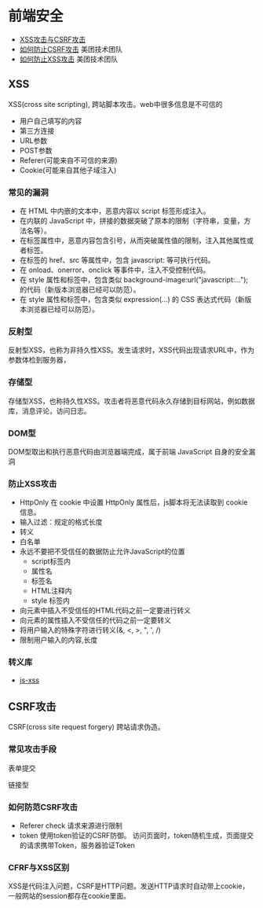 # 前端安全

* [XSS攻击与CSRF攻击](https://juejin.im/post/5c6d142151882503b3271f4b)
* [如何防止CSRF攻击](https://juejin.im/post/5bc009996fb9a05d0a055192) 美团技术团队
* [如何防止XSS攻击](https://juejin.im/post/5bad9140e51d450e935c6d64) 美团技术团队

## XSS

XSS(cross site scripting), 跨站脚本攻击。web中很多信息是不可信的

* 用户自己填写的内容
* 第三方连接
* URL参数
* POST参数
* Referer(可能来自不可信的来源)
* Cookie(可能来自其他子域注入)

### 常见的漏洞

* 在 HTML 中内嵌的文本中，恶意内容以 script 标签形成注入。
* 在内联的 JavaScript 中，拼接的数据突破了原本的限制（字符串，变量，方法名等）。
* 在标签属性中，恶意内容包含引号，从而突破属性值的限制，注入其他属性或者标签。
* 在标签的 href、src 等属性中，包含 javascript: 等可执行代码。
* 在 onload、onerror、onclick 等事件中，注入不受控制代码。
* 在 style 属性和标签中，包含类似 background-image:url("javascript:..."); 的代码（新版本浏览器已经可以防范）。
* 在 style 属性和标签中，包含类似 expression(...) 的 CSS 表达式代码（新版本浏览器已经可以防范）。

### 反射型

反射型XSS，也称为非持久性XSS。发生请求时，XSS代码出现请求URL中，作为参数体检到服务器，

### 存储型

存储型XSS，也称持久性XSS。攻击者将恶意代码永久存储到目标网站，例如数据库，消息评论，访问日志。

### DOM型

DOM型取出和执行恶意代码由浏览器端完成，属于前端 JavaScript 自身的安全漏洞

### 防止XSS攻击

* HttpOnly 在 cookie 中设置 HttpOnly 属性后，js脚本将无法读取到 cookie 信息。
* 输入过滤：规定的格式长度
* 转义
* 白名单
* 永远不要把不受信任的数据防止允许JavaScript的位置
    * <script></script> script标签内
    * <style></style> 属性名
    *  标签名
    * <!-- --> HTML注释内
    * style 标签内
* 向元素中插入不受信任的HTML代码之前一定要进行转义
* 向元素的属性插入不受信任的代码之前一定要转义
* 将用户输入的特殊字符进行转义(&, <, >, ", ', /)
* 限制用户输入的内容,长度

### 转义库

* [js-xss](https://github.com/leizongmin/js-xss/blob/master/README.zh.md)

## CSRF攻击

CSRF(cross site request forgery) 跨站请求伪造。

### 常见攻击手段

表单提交

链接型

### 如何防范CSRF攻击

* Referer check 请求来源进行限制
* token 使用token验证的CSRF防御。 访问页面时，token随机生成，页面提交的请求携带Token，服务器验证Token

### CFRF与XSS区别

XSS是代码注入问题，CSRF是HTTP问题。发送HTTP请求时自动带上cookie，一般网站的session都存在cookie里面。
